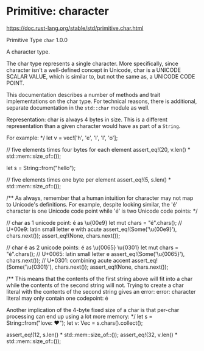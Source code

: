 # Primitive: character
https://doc.rust-lang.org/stable/std/primitive.char.html

Primitive Type `char` 1.0.0

A character type.

The char type represents a single character.
More specifically, since character isn't a well-defined concept in Unicode,
char is a UNICODE SCALAR VALUE, which is similar to, but not the same as,
a UNICODE CODE POINT.

This documentation describes a number of methods and trait implementations on
the char type. For technical reasons, there is additional, separate documentation
in the `std::char` module as well.

Representation:
char is always 4 bytes in size.
This is a different representation than a given
character would have as part of a `String`.

For example:
*/
let v = vec!['h', 'e', 'l', 'l', 'o'];

// five elements times four bytes for each element
assert_eq!(20, v.len() * std::mem::size_of::<char>());

let s = String::from("hello");

// five elements times one byte per element
assert_eq!(5, s.len() * std::mem::size_of::<u8>());

/**
As always, remember that a human intuition for character may not map to
Unicode's definitions. For example, despite looking similar, the 'é' character
is one Unicode code point while 'é' is two Unicode code points:
*/

// char as 1 unicode point: é as \u{00e9}
let mut chars = "é".chars();
// U+00e9: latin small letter e with acute
assert_eq!(Some('\u{00e9}'), chars.next());
assert_eq!(None, chars.next());

// char é as 2 unicode points: é as \u{0065} \u{0301}
let mut chars = "é".chars();
// U+0065: latin small letter e
assert_eq!(Some('\u{0065}'), chars.next());
// U+0301: combining acute accent
assert_eq!(Some('\u{0301}'), chars.next());
assert_eq!(None, chars.next());

/**
This means that the contents of the first string above will fit into a char
while the contents of the second string will not. Trying to create a char
literal with the contents of the second string gives an error:
    error: character literal may only contain one codepoint: é

Another implication of the 4-byte fixed size of a char is
that per-char processing can end up using a lot more memory:
*/
let s = String::from("love: ❤️");
let v: Vec<char> = s.chars().collect();

assert_eq!(12, s.len() * std::mem::size_of::<u8>());
assert_eq!(32, v.len() * std::mem::size_of::<char>());

